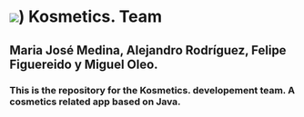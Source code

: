 # ![](https://raw.githubusercontent.com/miguelob/Kosmetics_team/master/projectISW19/media/icons/Main_Logo.png)) Kosmetics. Team
## Maria José Medina, Alejandro Rodríguez, Felipe Figuereido y Miguel Oleo.
### This is the repository for the Kosmetics. developement team. A cosmetics related app based on Java.



